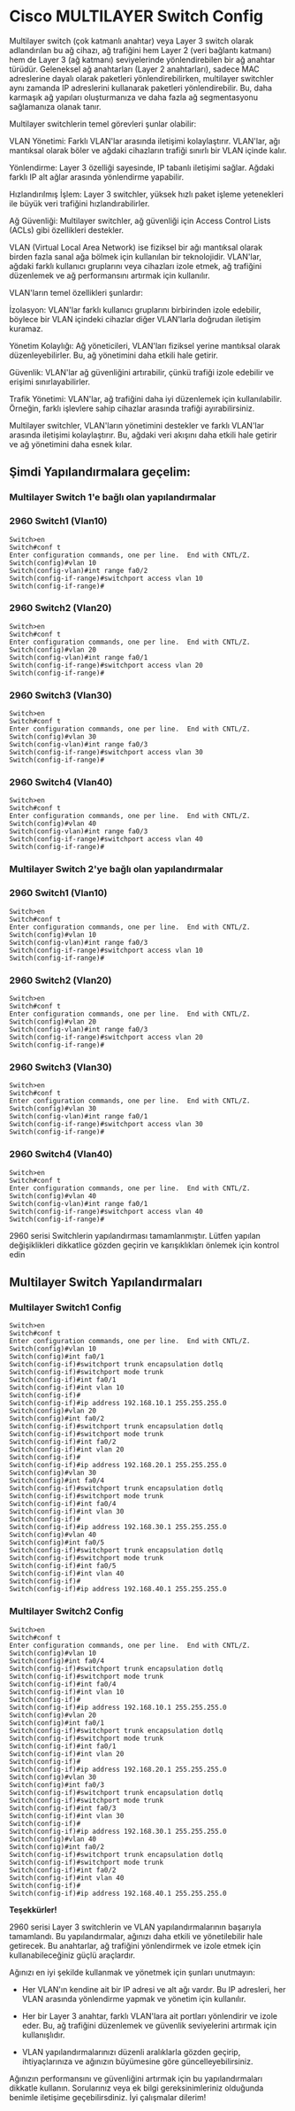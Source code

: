 # Cisco MULTILAYER Switch Config


Multilayer switch (çok katmanlı anahtar) veya Layer 3 switch olarak adlandırılan bu ağ cihazı, ağ trafiğini hem Layer 2 (veri bağlantı katmanı) hem de Layer 3 (ağ katmanı) seviyelerinde yönlendirebilen bir ağ anahtar türüdür. Geleneksel ağ anahtarları (Layer 2 anahtarları), sadece MAC adreslerine dayalı olarak paketleri yönlendirebilirken, multilayer switchler aynı zamanda IP adreslerini kullanarak paketleri yönlendirebilir. Bu, daha karmaşık ağ yapıları oluşturmanıza ve daha fazla ağ segmentasyonu sağlamanıza olanak tanır.

Multilayer switchlerin temel görevleri şunlar olabilir:

VLAN Yönetimi: Farklı VLAN'lar arasında iletişimi kolaylaştırır. VLAN'lar, ağı mantıksal olarak böler ve ağdaki cihazların trafiği sınırlı bir VLAN içinde kalır.

Yönlendirme: Layer 3 özelliği sayesinde, IP tabanlı iletişimi sağlar. Ağdaki farklı IP alt ağlar arasında yönlendirme yapabilir.

Hızlandırılmış İşlem: Layer 3 switchler, yüksek hızlı paket işleme yetenekleri ile büyük veri trafiğini hızlandırabilirler.

Ağ Güvenliği: Multilayer switchler, ağ güvenliği için Access Control Lists (ACLs) gibi özellikleri destekler.

VLAN (Virtual Local Area Network) ise fiziksel bir ağı mantıksal olarak birden fazla sanal ağa bölmek için kullanılan bir teknolojidir. VLAN'lar, ağdaki farklı kullanıcı gruplarını veya cihazları izole etmek, ağ trafiğini düzenlemek ve ağ performansını artırmak için kullanılır.

VLAN'ların temel özellikleri şunlardır:

İzolasyon: VLAN'lar farklı kullanıcı gruplarını birbirinden izole edebilir, böylece bir VLAN içindeki cihazlar diğer VLAN'larla doğrudan iletişim kuramaz.

Yönetim Kolaylığı: Ağ yöneticileri, VLAN'ları fiziksel yerine mantıksal olarak düzenleyebilirler. Bu, ağ yönetimini daha etkili hale getirir.

Güvenlik: VLAN'lar ağ güvenliğini artırabilir, çünkü trafiği izole edebilir ve erişimi sınırlayabilirler.

Trafik Yönetimi: VLAN'lar, ağ trafiğini daha iyi düzenlemek için kullanılabilir. Örneğin, farklı işlevlere sahip cihazlar arasında trafiği ayırabilirsiniz.

Multilayer switchler, VLAN'ların yönetimini destekler ve farklı VLAN'lar arasında iletişimi kolaylaştırır. Bu, ağdaki veri akışını daha etkili hale getirir ve ağ yönetimini daha esnek kılar.



## Şimdi Yapılandırmalara geçelim:

### Multilayer Switch 1'e bağlı olan yapılandırmalar

### 2960 Switch1 (Vlan10)

```
Switch>en
Switch#conf t
Enter configuration commands, one per line.  End with CNTL/Z.
Switch(config)#vlan 10
Switch(config-vlan)#int range fa0/2
Switch(config-if-range)#switchport access vlan 10
Switch(config-if-range)#
```

### 2960 Switch2 (Vlan20)

```
Switch>en
Switch#conf t
Enter configuration commands, one per line.  End with CNTL/Z.
Switch(config)#vlan 20
Switch(config-vlan)#int range fa0/1
Switch(config-if-range)#switchport access vlan 20
Switch(config-if-range)#
```

### 2960 Switch3 (Vlan30)

```
Switch>en
Switch#conf t
Enter configuration commands, one per line.  End with CNTL/Z.
Switch(config)#vlan 30
Switch(config-vlan)#int range fa0/3
Switch(config-if-range)#switchport access vlan 30
Switch(config-if-range)#
```

### 2960 Switch4 (Vlan40)

```
Switch>en
Switch#conf t
Enter configuration commands, one per line.  End with CNTL/Z.
Switch(config)#vlan 40
Switch(config-vlan)#int range fa0/3
Switch(config-if-range)#switchport access vlan 40
Switch(config-if-range)#
```

### Multilayer Switch 2'ye bağlı olan yapılandırmalar

### 2960 Switch1 (Vlan10)

```
Switch>en
Switch#conf t
Enter configuration commands, one per line.  End with CNTL/Z.
Switch(config)#vlan 10
Switch(config-vlan)#int range fa0/3
Switch(config-if-range)#switchport access vlan 10
Switch(config-if-range)#
```

### 2960 Switch2 (Vlan20)

```
Switch>en
Switch#conf t
Enter configuration commands, one per line.  End with CNTL/Z.
Switch(config)#vlan 20
Switch(config-vlan)#int range fa0/3
Switch(config-if-range)#switchport access vlan 20
Switch(config-if-range)#
```

### 2960 Switch3 (Vlan30)

```
Switch>en
Switch#conf t
Enter configuration commands, one per line.  End with CNTL/Z.
Switch(config)#vlan 30
Switch(config-vlan)#int range fa0/1
Switch(config-if-range)#switchport access vlan 30
Switch(config-if-range)#
```

### 2960 Switch4 (Vlan40)

```
Switch>en
Switch#conf t
Enter configuration commands, one per line.  End with CNTL/Z.
Switch(config)#vlan 40
Switch(config-vlan)#int range fa0/1
Switch(config-if-range)#switchport access vlan 40
Switch(config-if-range)#
```


2960 serisi Switchlerin yapılandırması tamamlanmıştır. Lütfen yapılan değişiklikleri dikkatlice gözden geçirin ve karışıklıkları önlemek için kontrol edin



## Multilayer Switch Yapılandırmaları

### Multilayer Switch1 Config

```
Switch>en
Switch#conf t
Enter configuration commands, one per line.  End with CNTL/Z.
Switch(config)#vlan 10
Switch(config)#int fa0/1
Switch(config-if)#switchport trunk encapsulation dotlq
Switch(config-if)#switchport mode trunk 
Switch(config-if)#int fa0/1
Switch(config-if)#int vlan 10
Switch(config-if)#
Switch(config-if)#ip address 192.168.10.1 255.255.255.0
Switch(config)#vlan 20
Switch(config)#int fa0/2
Switch(config-if)#switchport trunk encapsulation dotlq
Switch(config-if)#switchport mode trunk 
Switch(config-if)#int fa0/2
Switch(config-if)#int vlan 20
Switch(config-if)#
Switch(config-if)#ip address 192.168.20.1 255.255.255.0
Switch(config)#vlan 30
Switch(config)#int fa0/4
Switch(config-if)#switchport trunk encapsulation dotlq
Switch(config-if)#switchport mode trunk 
Switch(config-if)#int fa0/4
Switch(config-if)#int vlan 30
Switch(config-if)#
Switch(config-if)#ip address 192.168.30.1 255.255.255.0
Switch(config)#vlan 40
Switch(config)#int fa0/5
Switch(config-if)#switchport trunk encapsulation dotlq
Switch(config-if)#switchport mode trunk 
Switch(config-if)#int fa0/5
Switch(config-if)#int vlan 40
Switch(config-if)#
Switch(config-if)#ip address 192.168.40.1 255.255.255.0
```


### Multilayer Switch2 Config

```
Switch>en
Switch#conf t
Enter configuration commands, one per line.  End with CNTL/Z.
Switch(config)#vlan 10
Switch(config)#int fa0/4
Switch(config-if)#switchport trunk encapsulation dotlq
Switch(config-if)#switchport mode trunk 
Switch(config-if)#int fa0/4
Switch(config-if)#int vlan 10
Switch(config-if)#
Switch(config-if)#ip address 192.168.10.1 255.255.255.0
Switch(config)#vlan 20
Switch(config)#int fa0/1
Switch(config-if)#switchport trunk encapsulation dotlq
Switch(config-if)#switchport mode trunk 
Switch(config-if)#int fa0/1
Switch(config-if)#int vlan 20
Switch(config-if)#
Switch(config-if)#ip address 192.168.20.1 255.255.255.0
Switch(config)#vlan 30
Switch(config)#int fa0/3
Switch(config-if)#switchport trunk encapsulation dotlq
Switch(config-if)#switchport mode trunk 
Switch(config-if)#int fa0/3
Switch(config-if)#int vlan 30
Switch(config-if)#
Switch(config-if)#ip address 192.168.30.1 255.255.255.0
Switch(config)#vlan 40
Switch(config)#int fa0/2
Switch(config-if)#switchport trunk encapsulation dotlq
Switch(config-if)#switchport mode trunk 
Switch(config-if)#int fa0/2
Switch(config-if)#int vlan 40
Switch(config-if)#
Switch(config-if)#ip address 192.168.40.1 255.255.255.0
```

**Teşekkürler!**

2960 serisi Layer 3 switchlerin ve VLAN yapılandırmalarının başarıyla tamamlandı. Bu yapılandırmalar, ağınızı daha etkili ve yönetilebilir hale getirecek. Bu anahtarlar, ağ trafiğini yönlendirmek ve izole etmek için kullanabileceğiniz güçlü araçlardır.

Ağınızı en iyi şekilde kullanmak ve yönetmek için şunları unutmayın:

- Her VLAN'ın kendine ait bir IP adresi ve alt ağı vardır. Bu IP adresleri, her VLAN arasında yönlendirme yapmak ve yönetim için kullanılır.

- Her bir Layer 3 anahtar, farklı VLAN'lara ait portları yönlendirir ve izole eder. Bu, ağ trafiğini düzenlemek ve güvenlik seviyelerini artırmak için kullanışlıdır.

- VLAN yapılandırmalarınızı düzenli aralıklarla gözden geçirip, ihtiyaçlarınıza ve ağınızın büyümesine göre güncelleyebilirsiniz.

Ağınızın performansını ve güvenliğini artırmak için bu yapılandırmaları dikkatle kullanın. Sorularınız veya ek bilgi gereksinimleriniz olduğunda benimle iletişime geçebilirsdiniz. İyi çalışmalar dilerim!

